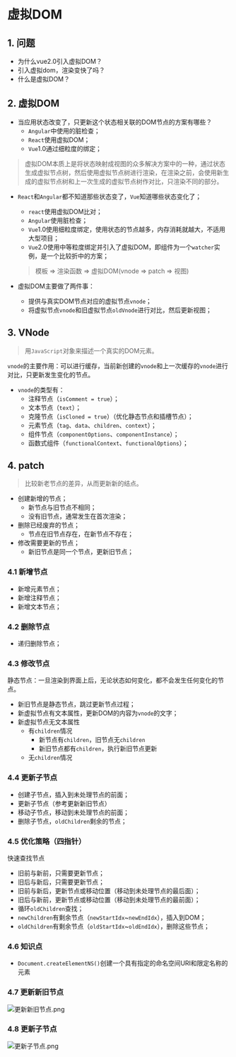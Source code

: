 # 虚拟DOM

## 1. 问题
- 为什么vue2.0引入虚拟DOM？
- 引入虚拟dom，渲染变快了吗？
- 什么是虚拟DOM？

## 2. 虚拟DOM
- 当应用状态改变了，只更新这个状态相关联的DOM节点的方案有哪些？
  - `Angular`中使用的脏检查；
  - `React`使用虚拟DOM；
  - `Vue`1.0通过细粒度的绑定；

> 虚拟DOM本质上是将状态映射成视图的众多解决方案中的一种，通过状态生成虚拟节点树，然后使用虚拟节点树进行渲染，在渲染之前，会使用新生成的虚拟节点树和上一次生成的虚拟节点树作对比，只渲染不同的部分。

- `React`和`Angular`都不知道那些状态变了，`Vue`知道哪些状态变化了；
  - `react`使用虚拟DOM比对；
  - `Angular`使用脏检查；
  - `Vue`1.0使用细粒度绑定，使用状态的节点越多，内存消耗就越大，不适用大型项目；
  - `Vue`2.0使用中等粒度绑定并引入了虚拟DOM，即组件为一个`watcher`实例，是一个比较折中的方案；

  > 模板 => 渲染函数 => 虚拟DOM(vnode => patch => 视图)

- 虚拟DOM主要做了两件事：
  - 提供与真实DOM节点对应的虚拟节点`vnode`；
  - 将虚拟节点`vnode`和旧虚拟节点`oldVnode`进行对比，然后更新视图；

## 3. VNode
> 用`JavaScript`对象来描述一个真实的DOM元素。

`vnode`的主要作用：可以进行缓存，当前新创建的`vnode`和上一次缓存的`vnode`进行对比，只更新发生变化的节点。

- `vnode`的类型有：
  - 注释节点（`isComment = true`）；
  - 文本节点（`text`）；
  - 克隆节点（`isCloned = true`）（优化静态节点和插槽节点）；
  - 元素节点（`tag`、`data`、`children`、`context`）；
  - 组件节点（`componentOptions`、`componentInstance`）；
  - 函数式组件（`functionalContext`、`functionalOptions`）；

## 4. patch
> 比较新老节点的差异，从而更新新的结点。

- 创建新增的节点；
  - 新节点与旧节点不相同；
  - 没有旧节点，通常发生在首次渲染；
- 删除已经废弃的节点；
  - 节点在旧节点存在，在新节点不存在；
- 修改需要更新的节点；
  - 新旧节点是同一个节点，更新旧节点；

### 4.1 新增节点
- 新增元素节点；
- 新增注释节点；
- 新增文本节点；

### 4.2 删除节点
- 递归删除节点；

### 4.3 修改节点
静态节点：一旦渲染到界面上后，无论状态如何变化，都不会发生任何变化的节点。

- 新旧节点是静态节点，跳过更新节点过程；
- 新虚拟节点有文本属性，更新DOM的内容为`vnode`的文字；
- 新虚拟节点无文本属性
  - 有`children`情况
    - 新节点有`children`，旧节点无`children`
    - 新旧节点都有`children`，执行新旧节点更新
  - 无`children`情况

### 4.4 更新子节点
- 创建子节点，插入到未处理节点的前面；
- 更新子节点（参考更新新旧节点）
- 移动子节点，移动到未处理节点的前面；
- 删除子节点，`oldChildren`剩余的节点；

### 4.5 优化策略（四指针）
快速查找节点
- 旧前与新前，只需要更新节点；
- 旧后与新后，只需要更新节点；
- 旧前与新后，更新节点或移动位置（移动到未处理节点的最后面）；
- 旧后与新前，更新节点或移动位置（移动到未处理节点的最前面）；
- 循环`oldChildren`查找；
- `newChildren`有剩余节点（`newStartIdx`~`newEndIdx`），插入到DOM；
- `oldChildren`有剩余节点（`oldStartIdx`~`oldEndIdx`），删除这些节点；




### 4.6 知识点
- `Document.createElementNS()`创建一个具有指定的命名空间URI和限定名称的元素

### 4.7 更新新旧节点
![更新新旧节点.png](https://p3-juejin.byteimg.com/tos-cn-i-k3u1fbpfcp/c92d09fcf8dc440881bc8738180d0f37~tplv-k3u1fbpfcp-watermark.image)

### 4.8 更新子节点
![更新子节点.png](https://p9-juejin.byteimg.com/tos-cn-i-k3u1fbpfcp/cbe79c361a9a49fdb5d57de9cac2de4d~tplv-k3u1fbpfcp-watermark.image)